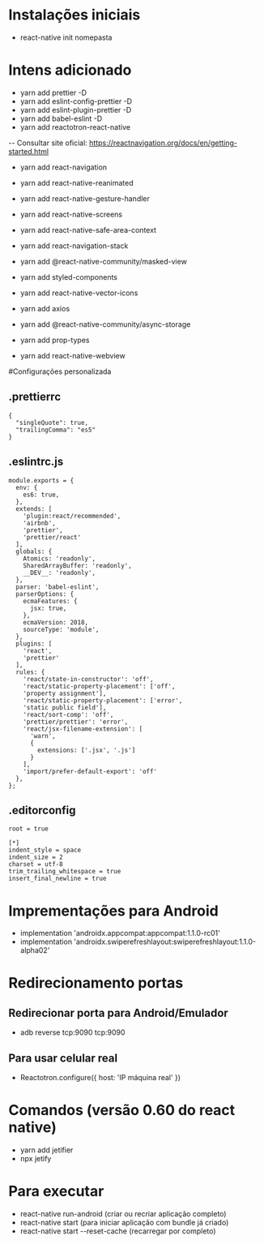# Instalações iniciais
- react-native init nomepasta

# Intens adicionado
- yarn add prettier -D
- yarn add eslint-config-prettier -D
- yarn add eslint-plugin-prettier -D
- yarn add babel-eslint -D
- yarn add reactotron-react-native

-- Consultar site oficial: https://reactnavigation.org/docs/en/getting-started.html
- yarn add react-navigation
- yarn add react-native-reanimated
- yarn add react-native-gesture-handler
- yarn add react-native-screens
- yarn add react-native-safe-area-context
- yarn add react-navigation-stack

- yarn add @react-native-community/masked-view
- yarn add styled-components
- yarn add react-native-vector-icons
- yarn add axios
- yarn add @react-native-community/async-storage
- yarn add prop-types
- yarn add react-native-webview

#Configurações personalizada
## .prettierrc
```
{
  "singleQuote": true,
  "trailingComma": "es5"
}
```

## .eslintrc.js
```
module.exports = {
  env: {
    es6: true,
  },
  extends: [
    'plugin:react/recommended',
    'airbnb',
    'prettier',
    'prettier/react'
  ],
  globals: {
    Atomics: 'readonly',
    SharedArrayBuffer: 'readonly',
    __DEV__: 'readonly',
  },
  parser: 'babel-eslint',
  parserOptions: {
    ecmaFeatures: {
      jsx: true,
    },
    ecmaVersion: 2018,
    sourceType: 'module',
  },
  plugins: [
    'react',
    'prettier'
  ],
  rules: {
    'react/state-in-constructor': 'off',
    'react/static-property-placement': ['off',
    'property assignment'],
    'react/static-property-placement': ['error',
    'static public field'],
    'react/sort-comp': 'off',
    'prettier/prettier': 'error',
    'react/jsx-filename-extension': [
      'warn',
      {
        extensions: ['.jsx', '.js']
      }
    ],
    'import/prefer-default-export': 'off'
  },
};
```

## .editorconfig
```
root = true

[*]
indent_style = space
indent_size = 2
charset = utf-8
trim_trailing_whitespace = true
insert_final_newline = true
```


# Imprementações para Android
- implementation 'androidx.appcompat:appcompat:1.1.0-rc01'
- implementation 'androidx.swiperefreshlayout:swiperefreshlayout:1.1.0-alpha02'


# Redirecionamento portas

 ## Redirecionar porta para Android/Emulador
 - adb reverse tcp:9090 tcp:9090

 ## Para usar celular real
- Reactotron.configure({ host: 'IP máquina real' })

# Comandos (versão 0.60 do react native)
- yarn add jetifier
- npx jetify

# Para executar
- react-native run-android (criar ou recriar aplicação completo)
- react-native start (para iniciar aplicação com bundle já criado)
- react-native start --reset-cache (recarregar por completo)
